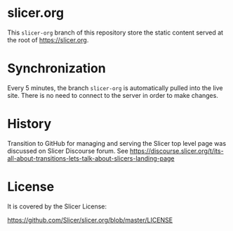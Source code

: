 # slicer.org

This ``slicer-org`` branch of this repository store the static content served at the root of https://slicer.org.

# Synchronization

Every 5 minutes, the branch ``slicer-org`` is automatically pulled into the live site. There is no need to
connect to the server in order to make changes.

# History

Transition to GitHub for managing and serving the Slicer top level page was discussed on Slicer Discourse forum. See https://discourse.slicer.org/t/its-all-about-transitions-lets-talk-about-slicers-landing-page


# License

It is covered by the Slicer License:

https://github.com/Slicer/slicer.org/blob/master/LICENSE
